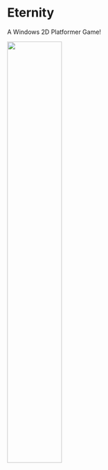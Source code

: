# Eternity
A Windows 2D Platformer Game!

<img src="http://i67.tinypic.com/ojkspy.jpg" width="50%" height="50%">
